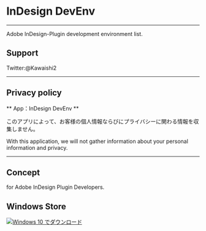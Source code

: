 # InDesign DevEnv
---

Adobe InDesign-Plugin development environment list.

## Support

Twitter:@Kawaishi2 

---
## Privacy policy

** App：InDesign DevEnv **

このアプリによって、お客様の個人情報ならびにプライバシーに関わる情報を収集しません。

With this application, we will not gather information about your personal information and privacy.

---

## Concept

for Adobe InDesign Plugin Developers.


## Windows Store

<a href="https://www.microsoft.com/store/apps/9N30MHL1HTF9?ocid=badge"><img src="https://assets.windowsphone.com/83f5ae31-474a-44c4-937c-80f8e7e48fc8/Japanese_Get_it_Win_10_InvariantCulture_Default.png" alt="Windows 10 でダウンロード" /></a>


